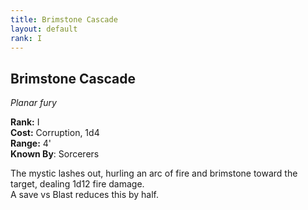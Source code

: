 ```yaml
---
title: Brimstone Cascade
layout: default
rank: I
---
```


## Brimstone Cascade
_Planar fury_

**Rank:** I  
**Cost:** Corruption, 1d4  
**Range:** 4'  
**Known By**: Sorcerers

The mystic lashes out, hurling an arc of fire and brimstone toward the target, dealing 1d12 fire damage.  
A save vs Blast reduces this by half.
